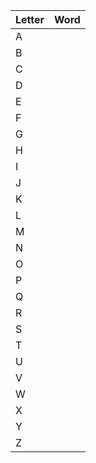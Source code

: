 | Letter | Word |
| ------ | ---- |
| A      |      |
| B      |      |
| C      |      |
| D      |      |
| E      |      |
| F      |      |
| G      |      |
| H      |      |
| I      |      |
| J      |      |
| K      |      |
| L      |      |
| M      |      |
| N      |      |
| O      |      |
| P      |      |
| Q      |      |
| R      |      |
| S      |      |
| T      |      |
| U      |      |
| V      |      |
| W      |      |
| X      |      |
| Y      |      |
| Z      |      |


